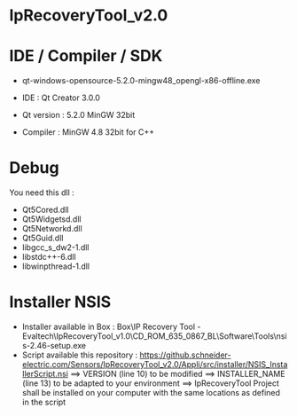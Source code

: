 # IpRecoveryTool_v2.0

# IDE / Compiler / SDK

* qt-windows-opensource-5.2.0-mingw48_opengl-x86-offline.exe

* IDE : Qt Creator 3.0.0
* Qt version : 5.2.0 MinGW 32bit
* Compiler : MinGW 4.8 32bit for C++


# Debug

You need this dll :
- Qt5Cored.dll  
- Qt5Widgetsd.dll  
- Qt5Networkd.dll  
- Qt5Guid.dll  
- libgcc_s_dw2-1.dll  
- libstdc++-6.dll  
- libwinpthread-1.dll

# Installer NSIS

* Installer available in Box : Box\IP Recovery Tool - Evaltech\IpRecoveryTool_v1.0\CD_ROM_635_0867_BL\Software\Tools\nsis-2.46-setup.exe
* Script available this repository : https://github.schneider-electric.com/Sensors/IpRecoveryTool_v2.0/Appli/src/installer/NSIS_InstallerScript.nsi
     ==> VERSION (line 10) to be modified
	 ==> INSTALLER_NAME (line 13) to be adapted to your environment
	 ==> IpRecoveryTool Project shall be installed on your computer with the same locations as defined in the script
